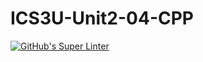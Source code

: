# ICS3U-Unit2-04-CPP

[![GitHub's Super Linter](https://github.com/trent-hodgins-01/ICS3U-Unit2-04-CPP/workflows/GitHub's%20Super%20Linter/badge.svg)](https://github.com/trent-hodgins-01/ICS3U-Unit2-04-CPP/actions)
